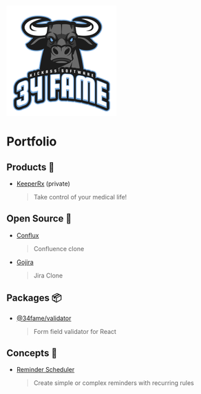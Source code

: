 <img src="https://raw.githubusercontent.com/34fame/34fame/master/bull-transparent_4000x4000.png" alt="34 Fame Logo" width="256px">

Portfolio
===

Products :see_no_evil:
---

- [KeeperRx](https://github.com/34fame/keeperrx) (private)
  > Take control of your medical life!

Open Source :penguin:
---
- [Conflux](https://github.com/34fame/conflux)
  > Confluence clone
- [Gojira](https://github.com/34fame/gojira)
  > Jira Clone

Packages :package:
---
- [@34fame/validator](https://www.npmjs.com/package/@34fame/validator)
  > Form field validator for React

Concepts :construction_worker:
---
- [Reminder Scheduler](https://github.com/34fame/q-reminder-dialog)
  > Create simple or complex reminders with recurring rules
